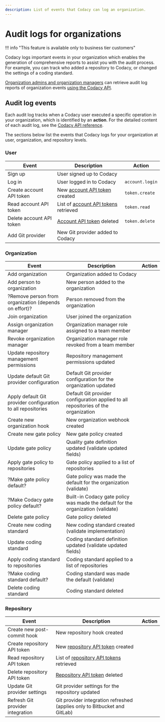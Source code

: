 ```yaml
---
description: List of events that Codacy can log an organization.
---
```


# Audit logs for organizations

!!! info "This feature is available only to business tier customers"

Codacy logs important events in your organization which enables the generation of comprehensive reports to assist you with the audit process. For example, you can track who added a repository to Codacy, or changed the settings of a coding standard.

[Organization admins and organization managers](./roles-and-permissions-for-organizations.md) can retrieve audit log reports of organization events [using the Codacy API](../codacy-api/examples/obtaining-audit-log-events-for-organization.md).

## Audit log events

Each audit log tracks when a Codacy user executed a specific operation in your organization, which is identified by an **action**. For the detailed content of each audit log, see the [Codacy API reference](https://api.codacy.com/api/api-docs#codacy-api).<!--TODO PLUTO-952 Update link-->

The sections below list the events that Codacy logs for your organization at user, organization, and repository levels.

### User

|Event|Description|Action|
|-----|-----------|------|
|Sign up|User signed up to Codacy||
|Log in|User logged in to Codacy|`account.login`|
|Create account API token|New [account API token](../codacy-api/api-tokens.md#account-api-tokens) created|`token.create`|
|Read account API token|List of [account API tokens](../codacy-api/api-tokens.md#account-api-tokens) retrieved|`token.read`|
|Delete account API token|[Account API token](../codacy-api/api-tokens.md#account-api-tokens) deleted|`token.delete`|
|Add Git provider|New Git provider added to Codacy||

### Organization

|Event|Description|Action|
|-----|-----------|------|
|Add organization|Organization added to Codacy||
|Add person to organization|New person added to the organization||
|?Remove person from organization (depends on effort)?|Person removed from the organization||
|Join organization|User joined the organization||
|Assign organization manager|Organization manager role assigned to a team member||
|Revoke organization manager|Organization manager role revoked from a team member||
|Update repository management permissions|Repository management permissions updated||
|Update default Git provider configuration|Default Git provider configuration for the organization updated||
|Apply default Git provider configuration to all repositories|Default Git provider configuration applied to all repositories of the organization||
|Create new organization hook|New organization webhook created||
|Create new gate policy|New gate policy created||
|Update gate policy|Quality gate definition updated (validate updated fields)||
|Apply gate policy to repositories|Gate policy applied to a list of repositories||
|?Make gate policy default?|Gate policy was made the default for the organization (validate)||
|?Make Codacy gate policy default?|Built-in Codacy gate policy was made the default for the organization (validate)||
|Delete gate policy|Gate policy deleted||
|Create new coding standard|New coding standard created (validate implementation)||
|Update coding standard|Coding standard definition updated (validate updated fields)||
|Apply coding standard to repositories|Coding standard applied to a list of repositories||
|?Make coding standard default?|Coding standard was made the default (validate)||
|Delete coding standard|Coding standard deleted||

### Repository

|Event|Description|Action|
|-----|-----------|------|
|Create new post-commit hook|New repository hook created||
|Create repository API token|New [repository API token](../codacy-api/api-tokens.md#repository-api-tokens) created||
|Read repository API token|List of [repository API tokens](../codacy-api/api-tokens.md#repository-api-tokens) retrieved||
|Delete repository API token|[Repository API token](../codacy-api/api-tokens.md#repository-api-tokens) deleted||
|Update Git provider settings|Git provider settings for the repository updated||
|Refresh Git provider integration|Git provider integration refreshed (applies only to Bitbucket and GitLab)||
